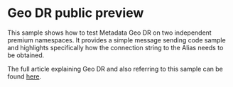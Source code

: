 # Geo DR public preview

This sample shows how to test Metadata Geo DR on two independent premium namespaces. It provides a simple message sending code sample and highlights specifically how the connection string to the Alias needs to be obtained.

The full article explaining Geo DR and also referring to this sample can be found [here](https://docs.microsoft.com/en-us/azure/service-bus-messaging/service-bus-geo-dr).